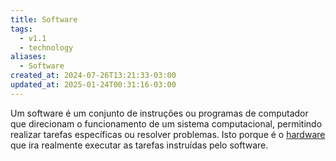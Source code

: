 ```yaml
---
title: Software
tags:
  - v1.1
  - technology
aliases:
  - Software
created_at: 2024-07-26T13:21:33-03:00
updated_at: 2025-01-24T00:31:16-03:00
---
```


Um software é um conjunto de instruções ou programas de computador que direcionam o funcionamento de um sistema computacional, permitindo realizar tarefas específicas ou resolver problemas. Isto porque é o [hardware](content/entrada/2024/07/26/Hardware.md) que ira realmente executar as tarefas instruídas pelo software.
